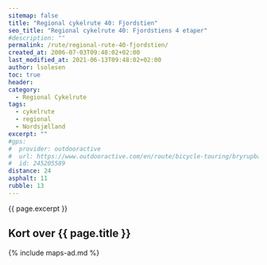 ```yaml
---
sitemap: false
title: "Regional cykelrute 40: Fjordstien"
seo_title: "Regional cykelrute 40: Fjordstiens 4 etaper"
#description: ""
permalink: /rute/regional-rute-40-fjordstien/
created_at: 2006-07-03T09:48:02+02:00
last_modified_at: 2021-06-13T09:48:02+02:00
author: lsolesen
toc: true
header:
category:
  - Regional Cykelrute
tags:
  - cykelrute
  - regional
  - Nordsjælland
excerpt: ""
#gps:
#  provider: outdooractive
#  url: https://www.outdooractive.com/en/route/bicycle-touring/bryrupbanestien-naturstien-horsens-silkeborg/245205589/
#  id: 245205589
distance: 24
asphalt: 11
rubble: 13
---
```


{{ page.excerpt }}

## Kort over {{ page.title }}

{% include maps-ad.md %}
